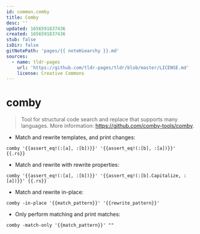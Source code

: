 ```yaml
---
id: common.comby
title: Comby
desc: ''
updated: 1656591837436
created: 1656591837436
stub: false
isDir: false
gitNotePath: 'pages/{{ noteHiearchy }}.md'
sources:
  - name: tldr-pages
    url: 'https://github.com/tldr-pages/tldr/blob/master/LICENSE.md'
    license: Creative Commons
---
```

# comby

> Tool for structural code search and replace that supports many languages.
> More information: <https://github.com/comby-tools/comby>.

- Match and rewrite templates, and print changes:

`comby '{{assert_eq!(:[a], :[b])}}' '{{assert_eq!(:[b], :[a])}}' {{.rs}}`

- Match and rewrite with rewrite properties:

`comby '{{assert_eq!(:[a], :[b])}}' '{{assert_eq!(:[b].Capitalize, :[a])}}' {{.rs}}`

- Match and rewrite in-place:

`comby -in-place '{{match_pattern}}' '{{rewrite_pattern}}'`

- Only perform matching and print matches:

`comby -match-only '{{match_pattern}}' ""`

